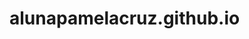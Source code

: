 # alunapamelacruz.github.io


<!DOCTYPE html>
<html lang="pt-br">
<head>
    <meta charset="UTF-8">
    <meta http-equiv="X-UA-Compatible" content="IE=edge">
    <meta name="viewport" content="width=device-width, initial-scale=1.0">
    <title>Pamela Cruz</title>
</head>
<body>

</body>
</html>
